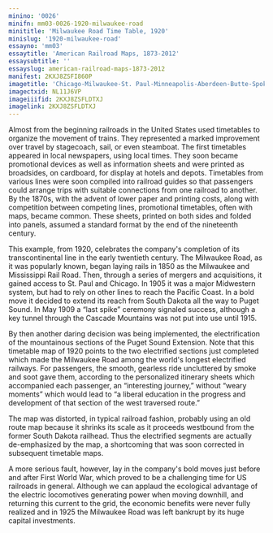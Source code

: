 ```yaml
---
minino: '0026'
minifn: mm03-0026-1920-milwaukee-road
minititle: 'Milwaukee Road Time Table, 1920'
minislug: '1920-milwaukee-road'
essayno: 'mm03'
essaytitle: 'American Railroad Maps, 1873-2012'
essaysubtitle: ''
essayslug: american-railroad-maps-1873-2012
manifest: 2KXJ8ZSFI860P
imagetitle: 'Chicago-Milwaukee-St. Paul-Minneapolis-Aberdeen-Butte-Spokane-Seattle-Tacoma timetable of the Chicago, Milwaukee, and St. Paul Railway'
imagectxid: NL11J6VP
imageiiifid: 2KXJ8ZSFLDTXJ
imagelink: 2KXJ8ZSFLDTXJ
---
```

Almost from the beginning railroads in the United States used timetables to organize the movement of trains. They represented a marked improvement over travel by stagecoach, sail, or even steamboat. The first timetables appeared in local newspapers, using local times. They soon became promotional devices as well as information sheets and were printed as broadsides, on cardboard, for display at hotels and depots. Timetables from various lines were soon compiled into railroad guides so that passengers could arrange trips with suitable connections from one railroad to another. By the 1870s, with the advent of lower paper and printing costs, along with competition between competing lines, promotional timetables, often with maps, became common. These sheets, printed on both sides and folded into panels, assumed a standard format by the end of the nineteenth century. 

This example, from 1920, celebrates the company's completion of its transcontinental line in the early twentieth century. The Milwaukee Road, as it was popularly known, began laying rails in 1850 as the Milwaukee and Mississippi Rail Road. Then, through a series of mergers and acquisitions, it gained access to St. Paul and Chicago. In 1905 it was a major Midwestern system, but had to rely on other lines to reach the Pacific Coast. In a bold move it decided to extend its reach from South Dakota all the way to Puget Sound. In May 1909 a “last spike” ceremony signaled success, although a key tunnel through the Cascade Mountains was not put into use until 1915. 

By then another daring decision was being implemented, the electrification of the mountainous sections of the Puget Sound Extension. Note that this timetable map of 1920 points to the two electrified sections just completed which made the Milwaukee Road among the world's longest electrified railways. For passengers, the smooth, gearless ride uncluttered by smoke and soot gave them, according to the personalized itinerary sheets which accompanied each passenger, an “interesting journey,” without “weary moments” which would lead to “a liberal education in the progress and development of that section of the west traversed route.” 

The map was distorted, in typical railroad fashion, probably using an old route map because it shrinks its scale as it proceeds westbound from the former South Dakota railhead. Thus the electrified segments are actually de-emphasized by the map, a shortcoming that was soon corrected in subsequent timetable maps. 

A more serious fault, however, lay in the company's bold moves just before and after First World War, which proved to be a challenging time for US railroads in general. Although we can applaud the ecological advantage of the electric locomotives generating power when moving downhill, and returning this current to the grid, the economic benefits were never fully realized and in 1925 the Milwaukee Road was left bankrupt by its huge capital investments.

